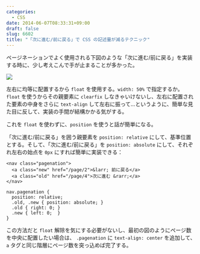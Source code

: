 ```yaml
---
categories:
  - CSS
date: 2014-06-07T08:33:31+09:00
draft: false
slug: 6602
title: "「次に進む/前に戻る」で CSS の記述量が減るテクニック"
---
```


ページネーションでよく使用される下図のような「次に進む/前に戻る」を実装する時に、少し考えこんで手が止まることが多かった。

![](/images/2014/06/6602_1.png)

左右に均等に配置するから `float` を使用する。`width: 50%` で指定するか。`float` を使うからその親要素に `clearfix` しなきゃいけないし、左右に配置された要素の中身をさらに `text-align` して左右に振って…というように、簡単な見た目に反して、実装の手間が結構かかる気がする。

これを `float` を使わずに、`position` を使うと話が簡単になる。

「次に進む/前に戻る」を囲う親要素を `position: relative` にして、基準位置とする。そして、「次に進む/前に戻る」を `position: absolute` にして、それぞれ左右の始点を `0px` にすれば簡単に実装できる：

```
<nav class="pagenation">
  <a class="new" href="/page/2">&larr; 前に戻る</a>
  <a class="old" href="/page/4">次に進む &rarr;</a>
</nav>
```

```
nav.pagenation {
  position: relative;
  .old, .new { position: absolute; }
  .old { right: 0; }
  .new { left: 0;  }
}
```

この方法だと `float` 解除を気にする必要がないし、最初の図のようにページ数を中央に配置したい場合は、 `.pagenation` に `text-align: center` を追加して、`a` タグと同じ階層にページ数を突っ込めば完了する。

